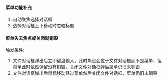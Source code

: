 #### 菜单功能补充

1. 自动聚焦选择对话框
2. 选择对话框上下移动时忽略标题

#### 菜单失去焦点或关闭就销毁

触发条件:

1. 文件对话框弹出后立即键盘输入，此时焦点会位于文件对话框而不是菜单，但菜单此时依然保留没有销毁，关闭文件对话框弹后菜单仍旧未销毁
2. 文件对话框弹出后鼠标移动经过菜单然后关闭文件对话框，菜单仍旧未销毁
